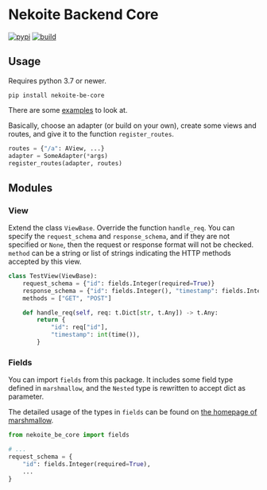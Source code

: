 # Nekoite Backend Core

[![pypi](https://img.shields.io/pypi/v/nekoite-be-core)][pypi-url]
[![build](https://github.com/nekoite/nekoite-be-core/actions/workflows/build.yml/badge.svg)][github-build-url]

[pypi-url]: https://pypi.org/project/nekoite-be-core/
[github-build-url]: https://github.com/nekoite/nekoite-be-core/actions/workflows/build.yml

## Usage

Requires python 3.7 or newer.

```text
pip install nekoite-be-core
```

There are some [examples](examples/) to look at.

Basically, choose an adapter (or build on your own), create
some views and routes, and give it to the function `register_routes`.

```python
routes = {"/a": AView, ...}
adapter = SomeAdapter(*args)
register_routes(adapter, routes)
```

## Modules

### View

Extend the class `ViewBase`. Override the function `handle_req`.
You can specify the `request_schema` and `response_schema`, and if they
are not specified or `None`, then the request or response format will
not be checked. `method` can be a string or list of strings indicating
the HTTP methods accepted by this view.

```python
class TestView(ViewBase):
    request_schema = {"id": fields.Integer(required=True)}
    response_schema = {"id": fields.Integer(), "timestamp": fields.Integer()}
    methods = ["GET", "POST"]

    def handle_req(self, req: t.Dict[str, t.Any]) -> t.Any:
        return {
            "id": req["id"],
            "timestamp": int(time()),
        }
```

### Fields

You can import `fields` from this package. It includes some field type
defined in `marshmallow`, and the `Nested` type is rewritten to accept dict
as parameter.

The detailed usage of the types in `fields` can be found on
[the homepage of marshmallow][marshmallow-hp].

```python
from nekoite_be_core import fields

# ...
request_schema = {
    "id": fields.Integer(required=True),
    ...
}
```

[marshmallow-hp]: https://marshmallow.readthedocs.io/en/stable/index.html
